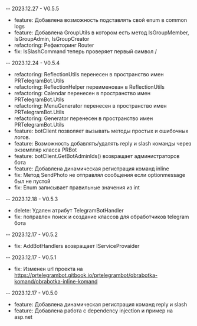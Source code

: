
-- 2023.12.27 - V0.5.5
- feature: Добавлена возможность подставлять свой enum в common logs
- feature: Добавлена GroupUtils в котором есть метод IsGroupMember, IsGroupAdmin, IsGroupCreator
- refactoring: Рефакторинг Router
- fix: IsSlashCommand теперь проверяет первый символ /


-- 2023.12.24 - V0.5.4
- refactoring: ReflectionUtils перенесен в пространство имен PRTelegramBot.Utils
- refactoring: ReflectionHelper переименован в ReflectionUtils
- refactoring: Calendar перенесен в пространство имен PRTelegramBot.Utils
- refactoring: MenuGenerator перенесен в пространство имен PRTelegramBot.Utils
- refactoring: Generator перенесен в пространство имен PRTelegramBot.Utils
- feature: botClient позволяет вызывать методы простых и ошибочных логов.
- feature: Возможность добавлять/удалять reply и slash команды через экземпляр класса PRBot
- feature: botClient.GetBotAdminIds() возвращает администраторов бота
- feature: Добавлена динамическая регистрация команд inline
- fix: Метод SendPhoto не отправлял сообщения если optionmessage был не пустой
- fix: Enum записывает правильные значения из int

-- 2023.12.18 - V0.5.3
- delete: Удален атрибут TelegramBotHandler
- fix: поправлен поиск и создание классов для обработчиков telegram бота
  
-- 2023.12.17 - V0.5.2
- fix: AddBotHandlers возвращает IServiceProvaider

-- 2023.12.17 - V0.5.1
- fix: Изменен url проекта на https://prtelegrambot.gitbook.io/prtelegrambot/obrabotka-komand/obrabotka-inline-komand


-- 2023.12.17 - V0.5.0
- feature: Добавлена динамическая регистрация команд reply и slash
- feature: Добавлена работа с dependency injection и пример на asp.net
